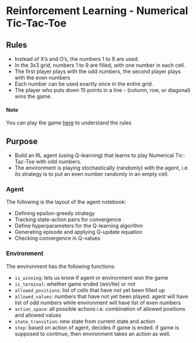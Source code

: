 # Reinforcement Learning - Numerical Tic-Tac-Toe
## Rules
- Instead of X’s and O’s, the numbers 1 to 9 are used.
- In the 3x3 grid, numbers 1 to 9 are filled, with one number in each cell. 
- The first player plays with the odd numbers, the second player plays with the even numbers
- Each number can be used exactly once in the entire grid. 
- The player who puts down 15 points in a line - (column, row, or diagonal) wins the game.

#### Note
You can play the game [here](https://www.flashgamesplayer.com/free/numeric-tic-tac-toe/play.html) to understand the rules

## Purpose
- Build an RL agent (using Q-learning) that learns to play Numerical Tic-Tac-Toe with odd numbers. 
- The environment is playing stochastically (randomly) with the agent, i.e. its strategy is to put an even number randomly in an empty cell. 

### Agent
The following is the layout of the agent notebook:
- Defining epsilon-greedy strategy
- Tracking state-action pairs for convergence
- Define hyperparameters for the Q-learning algorithm
- Generating episode and applying Q-update equation
- Checking convergence in Q-values

### Environment
The environment has the following functions:
- `is_winning`: lets us know if agent or environment won the game
- `is_terminal`: whether game ended (win/tie) or not
- `allowed_positions`: list of cells that have not yet been filled up
- `allowed_values`: numbers that have not yet been played. agent will have list of odd numbers while environment will have list of even numbers
- `action_space`: all possible actions i.e. combination of allowed positions and allowed values
- `state_transition`: new state from current state and action
- `step`: based on action of agent, decides if game is ended. if game is supposed to continue, then environment takes an action as well.
